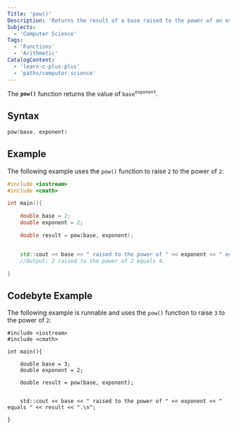 ```yaml
---
Title: 'pow()'
Description: 'Returns the result of a base raised to the power of an exponent.'
Subjects:
  - 'Computer Science'
Tags:
  - 'Functions'
  - 'Arithmetic'
CatalogContent:
  - 'learn-c-plus-plus'
  - 'paths/computer-science'
---
```


The **`pow()`** function returns the value of `base`<sup>`exponent`</sup>.

## Syntax

```cpp
pow(base, exponent)
```


## Example

The following example uses the `pow()` function to raise `2` to the power of `2`:

```cpp
#include <iostream>
#include <cmath>

int main(){

    double base = 2;
    double exponent = 2;

    double result = pow(base, exponent);


    std::cout << base << " raised to the power of " << exponent << " equals " << result << ".\n";
    //Output: 2 raised to the power of 2 equals 4.

}
```

## Codebyte Example

The following example is runnable and uses the `pow()` function to raise `3` to the power of `2`:

```codebyte/cpp
#include <iostream>
#include <cmath>

int main(){

    double base = 3;
    double exponent = 2;

    double result = pow(base, exponent);


    std::cout << base << " raised to the power of " << exponent << " equals " << result << ".\n";

}
```
